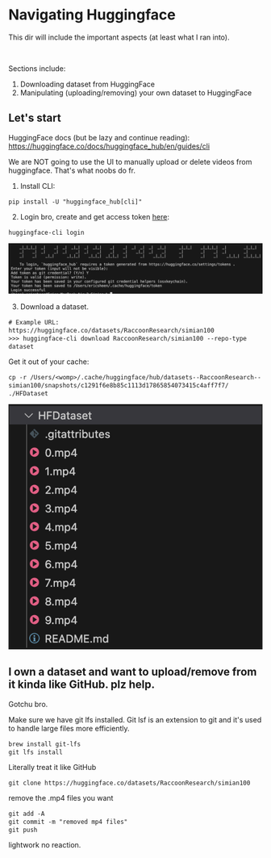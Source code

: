 # Navigating Huggingface

This dir will include the important aspects (at least what I ran into).

<br/>

Sections include:
1) Downloading dataset from HuggingFace
2) Manipulating (uploading/removing) your own dataset to HuggingFace

## Let's start

HuggingFace docs (but be lazy and continue reading): https://huggingface.co/docs/huggingface_hub/en/guides/cli

We are NOT going to use the UI to manually upload or delete videos from huggingface. That's what noobs do fr.

1) Install CLI:

```
pip install -U "huggingface_hub[cli]"
```

2) Login bro, create and get access token [here](https://huggingface.co/settings/tokens):

```
huggingface-cli login
```

<img src="./assets/login.png" />

3) Download a dataset.

```
# Example URL: https://huggingface.co/datasets/RaccoonResearch/simian100
>>> huggingface-cli download RaccoonResearch/simian100 --repo-type dataset
```

Get it out of your cache:

```
cp -r /Users/<womp>/.cache/huggingface/hub/datasets--RaccoonResearch--simian100/snapshots/c1291f6e8b85c1113d17865854073415c4aff7f7/ ./HFDataset
```

<img src="./assets/dataset.png" />

## I own a dataset and want to upload/remove from it kinda like GitHub. plz help.

Gotchu bro.

Make sure we have git lfs installed. Git lsf is an extension to git and it's used to handle large files more efficiently.
```
brew install git-lfs
git lfs install
```

Literally treat it like GitHub
```
git clone https://huggingface.co/datasets/RaccoonResearch/simian100
```

remove the .mp4 files you want

```
git add -A
git commit -m "removed mp4 files"
git push
```

lightwork no reaction.